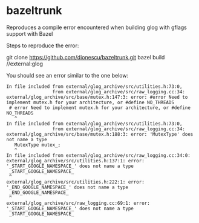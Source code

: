 # bazeltrunk
Reproduces a compile error encountered when building glog with gflags support with Bazel

Steps to reproduce the error:

git clone https://github.com/dionescu/bazeltrunk.git
bazel build //external:glog

You should see an error similar to the one below:

```
In file included from external/glog_archive/src/utilities.h:73:0,
                 from external/glog_archive/src/raw_logging.cc:34:
external/glog_archive/src/base/mutex.h:147:3: error: #error Need to implement mutex.h for your architecture, or #define NO_THREADS
 # error Need to implement mutex.h for your architecture, or #define NO_THREADS
   ^
In file included from external/glog_archive/src/utilities.h:73:0,
                 from external/glog_archive/src/raw_logging.cc:34:
external/glog_archive/src/base/mutex.h:188:3: error: 'MutexType' does not name a type
   MutexType mutex_;
   ^
In file included from external/glog_archive/src/raw_logging.cc:34:0:
external/glog_archive/src/utilities.h:137:1: error: '_START_GOOGLE_NAMESPACE_' does not name a type
 _START_GOOGLE_NAMESPACE_
 ^
external/glog_archive/src/utilities.h:222:1: error: '_END_GOOGLE_NAMESPACE_' does not name a type
 _END_GOOGLE_NAMESPACE_
 ^
external/glog_archive/src/raw_logging.cc:69:1: error: '_START_GOOGLE_NAMESPACE_' does not name a type
 _START_GOOGLE_NAMESPACE_
```
